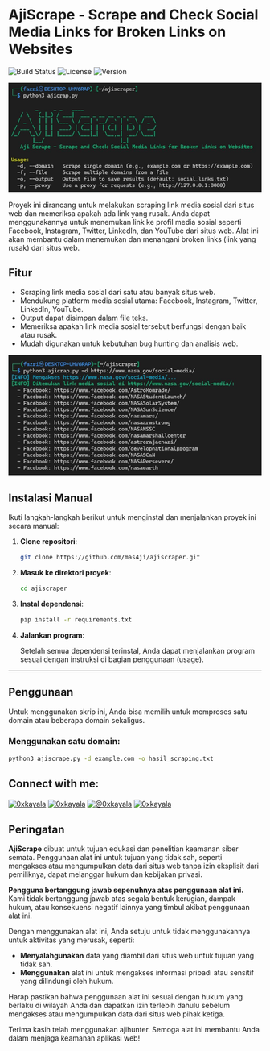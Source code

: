 # AjiScrape - Scrape and Check Social Media Links for Broken Links on Websites
![Build Status](https://img.shields.io/badge/build-passing-brightgreen)
![License](https://img.shields.io/badge/license-MIT-blue)
![Version](https://img.shields.io/badge/version-1.0.0-blue)

![Ajiscraper Screenshot](https://github.com/mas4ji/ajisec/blob/main/image%20(21).png)

Proyek ini dirancang untuk melakukan scraping link media sosial dari situs web dan memeriksa apakah ada link yang rusak. Anda dapat menggunakannya untuk menemukan link ke profil media sosial seperti Facebook, Instagram, Twitter, LinkedIn, dan YouTube dari situs web. Alat ini akan membantu dalam menemukan dan menangani broken links (link yang rusak) dari situs web.

## Fitur

- Scraping link media sosial dari satu atau banyak situs web.
- Mendukung platform media sosial utama: Facebook, Instagram, Twitter, LinkedIn, YouTube.
- Output dapat disimpan dalam file teks.
- Memeriksa apakah link media sosial tersebut berfungsi dengan baik atau rusak.
- Mudah digunakan untuk kebutuhan bug hunting dan analisis web.

![Ajiscraper Screenshot](https://github.com/mas4ji/ajisec/blob/main/image%20(22).png)

## Instalasi Manual

Ikuti langkah-langkah berikut untuk menginstal dan menjalankan proyek ini secara manual:

1. **Clone repositori**:

    ```bash
    git clone https://github.com/mas4ji/ajiscraper.git
    ```

2. **Masuk ke direktori proyek**:
   
    ```bash
    cd ajiscraper
    ```

4. **Instal dependensi**:

    ```bash
    pip install -r requirements.txt
    ```

5. **Jalankan program**:

    Setelah semua dependensi terinstal, Anda dapat menjalankan program sesuai dengan instruksi di bagian penggunaan (usage).

---

## Penggunaan

Untuk menggunakan skrip ini, Anda bisa memilih untuk memproses satu domain atau beberapa domain sekaligus.

### Menggunakan satu domain:

```bash
python3 ajiscrape.py -d example.com -o hasil_scraping.txt
```

## Connect with me:
<p align="left">
<a href="https://linkedin.com/in/fazriansyahmuh" target="blank"><img align="center" src="https://raw.githubusercontent.com/rahuldkjain/github-profile-readme-generator/master/src/images/icons/Social/linked-in-alt.svg" alt="0xkayala" height="30" width="40" /></a>
<a href="https://instagram.com/fazriansyahmuh" target="blank"><img align="center" src="https://raw.githubusercontent.com/rahuldkjain/github-profile-readme-generator/master/src/images/icons/Social/instagram.svg" alt="0xkayala" height="30" width="40" /></a>
<a href="https://medium.com/" target="blank"><img align="center" src="https://raw.githubusercontent.com/rahuldkjain/github-profile-readme-generator/master/src/images/icons/Social/medium.svg" alt="@0xkayala" height="30" width="40" /></a>
<a href="https://www.youtube.com/" target="blank"><img align="center" src="https://raw.githubusercontent.com/rahuldkjain/github-profile-readme-generator/master/src/images/icons/Social/youtube.svg" alt="0xkayala" height="30" width="40" /></a>
</p>

## Peringatan

**AjiScrape** dibuat untuk tujuan edukasi dan penelitian keamanan siber semata. Penggunaan alat ini untuk tujuan yang tidak sah, seperti mengakses atau mengumpulkan data dari situs web tanpa izin eksplisit dari pemiliknya, dapat melanggar hukum dan kebijakan privasi.

**Pengguna bertanggung jawab sepenuhnya atas penggunaan alat ini.** Kami tidak bertanggung jawab atas segala bentuk kerugian, dampak hukum, atau konsekuensi negatif lainnya yang timbul akibat penggunaan alat ini.

Dengan menggunakan alat ini, Anda setuju untuk tidak menggunakannya untuk aktivitas yang merusak, seperti:

- **Menyalahgunakan** data yang diambil dari situs web untuk tujuan yang tidak sah.
- **Menggunakan** alat ini untuk mengakses informasi pribadi atau sensitif yang dilindungi oleh hukum.

Harap pastikan bahwa penggunaan alat ini sesuai dengan hukum yang berlaku di wilayah Anda dan dapatkan izin terlebih dahulu sebelum mengakses atau mengumpulkan data dari situs web pihak ketiga.

Terima kasih telah menggunakan ajihunter. Semoga alat ini membantu Anda dalam menjaga keamanan aplikasi web!
